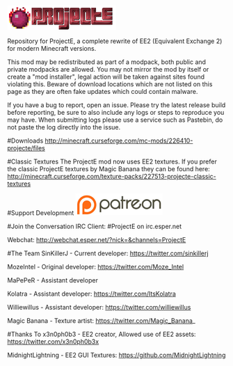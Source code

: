 ![](/src/main/resources/assets/projecte/logo.png?raw=true)

Repository for ProjectE, a complete rewrite of EE2 (Equivalent Exchange 2) for modern Minecraft versions.

This mod may be redistributed as part of a modpack, both public and private modpacks are allowed. You may not mirror the mod by itself or create a "mod installer", legal action will be taken against sites found violating this. Beware of download locations which are not listed on this page as they are often fake updates which could contain malware.

If you have a bug to report, open an issue. Please try the latest release build before reporting, be sure to also include any logs or steps to reproduce you may have. When submitting logs please use a service such as Pastebin, do not paste the log directly into the issue.

#Downloads
http://minecraft.curseforge.com/mc-mods/226410-projecte/files

#Classic Textures
The ProjectE mod now uses EE2 textures. If you prefer the classic ProjectE textures by Magic Banana they can be found here: http://minecraft.curseforge.com/texture-packs/227513-projecte-classic-textures

#Support Development
[![](/patreon.png?raw=true)](https://www.patreon.com/sinkillerj)

#Join the Conversation
IRC Client: \#ProjectE on irc.esper.net

Webchat: http://webchat.esper.net/?nick=&channels=ProjectE

#The Team
SinKillerJ - Current developer: https://twitter.com/sinkillerj

MozeIntel - Original developer: https://twitter.com/Moze_Intel

MaPePeR - Assistant developer

Kolatra - Assistant developer: https://twitter.com/ItsKolatra

Williewillus - Assistant developer: https://twitter.com/williewillus

Magic Banana - Texture artist: https://twitter.com/Magic_Banana_

#Thanks To
x3n0ph0b3 - EE2 creator, Allowed use of EE2 assets: https://twitter.com/x3n0ph0b3x

MidnightLightning - EE2 GUI Textures: https://github.com/MidnightLightning
